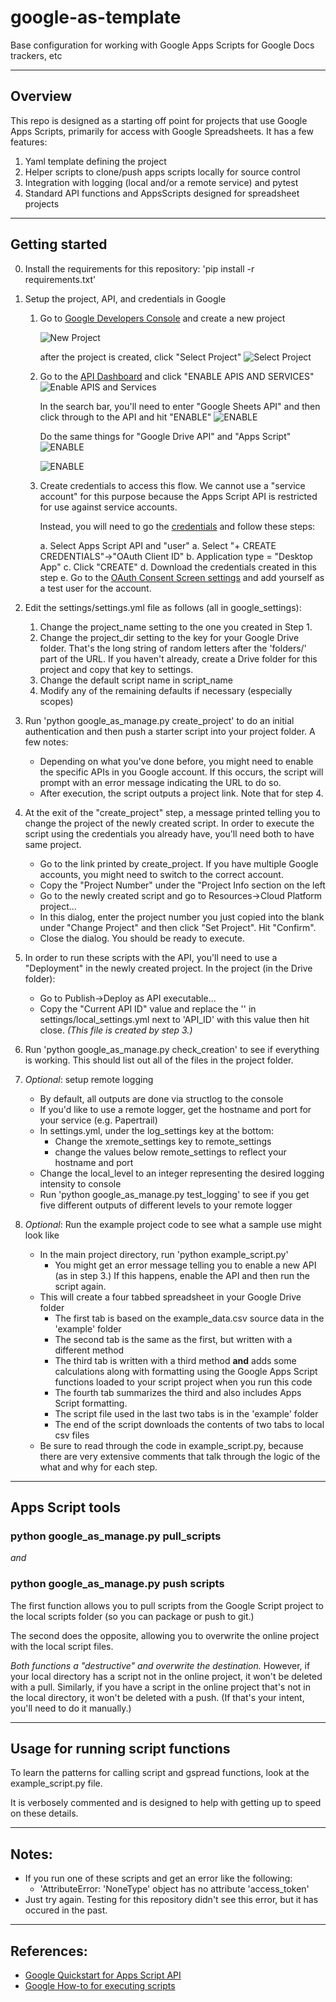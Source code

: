 # google-as-template
Base configuration for working with Google Apps Scripts for Google Docs trackers, etc

---
## Overview

This repo is designed as a starting off point for projects that use Google
Apps Scripts, primarily for access with Google Spreadsheets. It has a few
features:

1. Yaml template defining the project
2. Helper scripts to clone/push apps scripts locally for source control
3. Integration with logging (local and/or a remote service) and pytest
4. Standard API functions and AppsScripts designed for spreadsheet projects

---

## Getting started

0. Install the requirements for this repository: 'pip install -r requirements.txt'

1. Setup the project, API, and credentials in Google
   1. Go to [Google Developers Console](https://console.developers.google.com/projectcreate) and
      create a new project

      ![New Project](readme_pics/create_project.jpg)

      after the project is created, click "Select Project"
      ![Select Project](readme_pics/select_project.jpg)

   2. Go to the [API Dashboard](https://console.cloud.google.com/apis/dashboard) and click
      "ENABLE APIS AND SERVICES"
      ![Enable APIS and Services](readme_pics/enable_apis.jpg)

      In the search bar, you'll need to enter "Google Sheets API" and then click through to
      the API and hit "ENABLE"
      ![ENABLE](readme_pics/sheets_api.jpg)

      Do the same things for "Google Drive API" and "Apps Script"
      ![ENABLE](readme_pics/drive_api.jpg)

      ![ENABLE](readme_pics/apps_script.jpg)

   3. Create credentials to access this flow. We cannot use a "service account" for this
      purpose because the Apps Script API is restricted for use against service accounts.

      Instead, you will need to go the [credentials](https://console.cloud.google.com/apis/credentials/)
      and follow these steps:

      a. Select Apps Script API and "user"
      a. Select "+ CREATE CREDENTIALS"->"OAuth Client ID"
      b. Application type = "Desktop App"
      c. Click "CREATE"
      d. Download the credentials created in this step
      e. Go to the [OAuth Consent Screen settings](https://console.cloud.google.com/apis/credentials/consent)
         and add yourself as a test user for the account.

2. Edit the settings/settings.yml file as follows (all in google_settings):
   1. Change the project_name setting to the one you created in Step 1.
   2. Change the project_dir setting to the key for your Google Drive folder.
      That's the long string of random letters after the 'folders/' part of the URL.
      If you haven't already, create a Drive folder for this project and copy that key to settings.
   3. Change the default script name in script_name
   4. Modify any of the remaining defaults if necessary (especially scopes)

3. Run 'python google_as_manage.py create_project' to do an initial
   authentication and then push a starter script into your project folder.
   A few notes:
   - Depending on what you've done before, you might need to enable the
     specific APIs in you Google account. If this occurs, the script will
     prompt with an error message indicating the URL to do so.
   - After execution, the script outputs a project link. Note that for step 4.

4. At the exit of the "create_project" step, a message printed telling you
   to change the project of the newly created script. In order to execute the
   script using the credentials you already have, you'll need both to have same
   project.
   - Go to the link printed by create_project. If you have multiple Google
     accounts, you might need to switch to the correct account.
   - Copy the "Project Number" under the "Project Info section on the left
   - Go to the newly created script and go to Resources->Cloud Platform
     project...
   - In this dialog, enter the project number you just copied into the blank
     under "Change Project" and then click "Set Project". Hit "Confirm".
   - Close the dialog. You should be ready to execute.

5. In order to run these scripts with the API, you'll need to use a
   "Deployment" in the newly created project. In the project (in the Drive folder):
   - Go to Publish->Deploy as API executable...
   - Copy the "Current API ID" value and replace the '' in
     settings/local_settings.yml next to 'API_ID' with this value 
     then hit close. _(This file is created by step 3.)_

6. Run 'python google_as_manage.py check_creation' to see if everything is
   working. This should list out all of the files in the project folder.

7. _Optional_: setup remote logging
   - By default, all outputs are done via structlog to the console
   - If you'd like to use a remote logger, get the hostname and port for your
     service (e.g. Papertrail)
   - In settings.yml, under the log_settings key at the bottom:
     - Change the xremote_settings key to remote_settings
     - change the values below remote_settings to reflect your hostname and port
   - Change the local_level to an integer representing the desired logging intensity
     to console
   - Run 'python google_as_manage.py test_logging' to see if you get five different
     outputs of different levels to your remote logger

8. _Optional_: Run the example project code to see what a sample use might look like
   - In the main project directory, run 'python example_script.py'
     - You might get an error message telling you to enable a new API (as in step 3.)
       If this happens, enable the API and then run the script again.
   - This will create a four tabbed spreadsheet in your Google Drive folder
     - The first tab is based on the example_data.csv source data in the 'example' folder
     - The second tab is the same as the first, but written with a different method
     - The third tab is written with a third method __and__ adds some calculations
       along with formatting using the Google Apps Script functions loaded to your
       script project when you run this code
     - The fourth tab summarizes the third and also includes Apps Script formatting.
     - The script file used in the last two tabs is in the 'example' folder
     - The end of the script downloads the contents of two tabs to local csv files
   - Be sure to read through the code in example_script.py, because there are very
     extensive comments that talk through the logic of the what and why for each step.
---

## Apps Script tools

### python google_as_manage.py pull_scripts
_and_
### python google_as_manage.py push scripts

The first function allows you to pull scripts from the Google Script project
to the local scripts folder (so you can package or push to git.)

The second does the opposite, allowing you to overwrite the online project
with the local script files.

_Both functions a "destructive" and overwrite the destination._ However, if your
local directory has a script not in the online project, it won't be deleted with
a pull. Similarly, if you have a script in the online project that's not in the
local directory, it won't be deleted with a push. (If that's your intent, you'll
need to do it manually.)

---

## Usage for running script functions

To learn the patterns for calling script and gspread functions, look at the example_script.py file.

It is verbosely commented and is designed to help with getting up to speed on these details.

---

## Notes:

- If you run one of these scripts and get an error like the following:
  - 'AttributeError: 'NoneType' object has no attribute 'access_token'
- Just try again. Testing for this repository didn't see this error, but it
  has occured in the past.

---

## References:

- [Google Quickstart for Apps Script API](https://developers.google.com/apps-script/api/quickstart/python)
- [Google How-to for executing scripts](https://developers.google.com/apps-script/api/how-tos/execute)